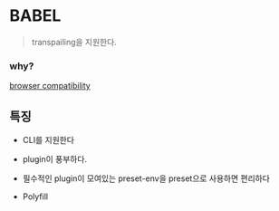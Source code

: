 # BABEL

> transpailing을 지원한다.

### why?

[browser compatibility](https://chaeeun037.github.io/browser-compatibility/)



## 특징

* CLI를 지원한다

- plugin이 풍부하다. 
- 필수적인 plugin이 모여있는 preset-env을 preset으로 사용하면 편리하다

- Polyfill


